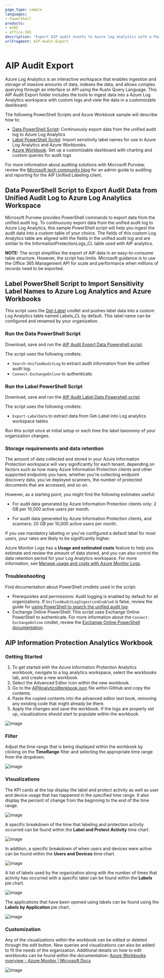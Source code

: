 ```yaml
---
page_type: sample
languages:
- PowerShell
products:
- m365
- office-365
description: "Export AIP audit events to Azure log analytics with a PowerShell script sample and Azure Workbook sample"
urlFragment: AIP-Audit-Export
---
```


# AIP Audit Export
Azure Log Analytics is an interactive workspace that enables ingestion and storage of massive amounts of data, indexes the data, and allows complex querying through an interface or API using the Kusto Query Language. This AIP Audit Export folder includes the tools to ingest data into a Azure Log Analytics workspace with custom logs and view the data in a customizable dashboard.

The following PowerShell Scripts and Azure Workbook sample will describe how to:
-  [Data PowerShell Script](https://github.com/Azure-Samples/Azure-Information-Protection-Samples/blob/master/AIP-Audit-Export/README.md#powershell-script-to-export-audit-data-from-unified-audit-log-to-azure-log-analytics-workspace): Continuously export data from the unified audit log to Azure Log Analytics
-  [Label PowerShell Script](https://github.com/Azure-Samples/Azure-Information-Protection-Samples/blob/master/AIP-Audit-Export/README.md#label-powershell-script-to-import-sensitivity-label-names-to-azure-log-analytics-and-azure-workbooks): Import sensitivity label names for use in Azure Log Analytics and Azure Workbooks.
-  [Azure Workbook](https://github.com/Azure-Samples/Azure-Information-Protection-Samples/blob/master/AIP-Audit-Export/README.md#aip-information-protection-analytics-workbook): Set up a customizable dashboard with charting and custom queries for audit logs

For more information about auditing solutions with Microsoft Purview, review the [Microsoft tech community blog](https://techcommunity.microsoft.com/t5/security-compliance-and-identity/admin-guide-to-auditing-and-reporting-for-the-aip-unified/ba-p/3610727) for an admin guide to auditing and reporting for the AIP Unified Labeling client.

## Data PowerShell Script to Export Audit Data from Unified Audit Log to Azure Log Analytics Workspace
Microsoft Purview provides PowerShell commands to export data from the unified audit log. To continuously export data from the unified audit log to Azure Log Analytics, this sample PowerShell script will help you ingest the audit data into a custom table of your choice. The fields of this custom Log Analytics table are aligned with the fields in the unified audit log and are similar to the InformationProtectionLogs_CL table used with AIP analytics. 

**NOTE:** The script simplifies the export of AIP data in an easy-to-consume table structure. However, the script has limits. Microsoft guidance is to use the Office 365 Management API for scale and performance when millions of records need to be exported.

## Label PowerShell Script to Import Sensitivity Label Names to Azure Log Analytics and Azure Workbooks
This script uses the [Get-Label](https://learn.microsoft.com/powershell/module/exchange/get-label) cmdlet and pushes label data into a custom Log Analytics table named Labels_CL by default. This label name can be configured and renamed by your organization.

### Run the Data PowerShell Script
Download, save and run the [AIP Audit Export Data Powershell script](https://github.com/Azure-Samples/Azure-Information-Protection-Samples/blob/71a6a805e66c10d8553c48cc92e4688cf50ecf48/AIP-Audit-Export/Export-AIPAuditLogOperations.ps1).

The script uses the following cmdlets:
- `Search-UnifiedAuditLog` to extract audit information from the unified audit log.
- `Connect-ExchangeOnline` to authenticate.

### Run the Label PowerShell Script
Download, save and run the [AIP Audit Label Data Powershell script](https://github.com/Azure-Samples/Azure-Information-Protection-Samples/blob/71a6a805e66c10d8553c48cc92e4688cf50ecf48/AIP-Audit-Export/Export-LabelData.ps1).

The script uses the following cmdlets:
- `Export-LabelData` to extract data from Get-Label into Log analytics workspace tables

Run this script once at initial setup or each time the label taxonomy of your organization changes.

### Storage requirements and data retention
The amount of data collected and stored in your Azure Information Protection workspace will vary significantly for each tenant, depending on factors such as how many Azure Information Protection clients and other supported endpoints you have, whether you're collecting endpoint discovery data, you've deployed scanners, the number of protected documents that are accessed, and so on.

However, as a starting point, you might find the following estimates useful:

- For audit data generated by Azure Information Protection clients only: 2 GB per 10,000 active users per month.

- For audit data generated by Azure Information Protection clients, and scanners: 20 GB per 10,000 active users per month.

If you use mandatory labeling or you've configured a default label for most users, your rates are likely to be significantly higher.

Azure Monitor Logs has a **Usage and estimated costs** feature to help you estimate and review the amount of data stored, and you can also control the data retention period for your Log Analytics workspace. For more information, see [Manage usage and costs with Azure Monitor Logs](https://docs.microsoft.com/azure/azure-monitor/platform/manage-cost-storage).

### Troubleshooting
Find documentation about PowerShell cmdlets used in the script:
- Prerequisites and permissions: Audit logging is enabled by default for all organizations. If `UnifiedAuditLogIngestionEnabled` is false, review the guide for [using PowerShell to search the unified audit log](https://docs.microsoft.com/microsoft-365/compliance/audit-log-search-script?view=o365-worldwide#before-you-run-the-script).
- Exchange Online PowerShell: This script uses Exchange Online PowerShell to authenticate. For more information about the `Connect-ExchangeOnline` cmdlet, review the [Exchange Online PowerShell documentation](https://docs.microsoft.com/powershell/exchange/exchange-online-powershell-v2?view=exchange-ps).


## AIP Information Protection Analytics Workbook

### Getting Started 

1. To get started with the Azure Information Protection Analytics workbook, navigate to a log analytics workspace, select the workbooks tab, and create a new workbook.
2. Select the Advanced Editor icon within the new workbook.  
3. Go to the [AIPAnalyticsWorkbook.json](https://github.com/Azure-Samples/Azure-Information-Protection-Samples/blob/2c32c959bf354c00757dadf74eddabde829edca3/AIP-Audit-Export/AIPAnalyticsWorkbook.json) file within GitHub and copy the contents. 
4. Paste the copied contents into the advanced editor text book, removing any existing code that might already be there.  
5. Apply the changes and save the workbook. If the logs are properly set up, visualizations should start to populate within the workbook. 

![image](https://user-images.githubusercontent.com/25543918/186781810-a91ac5f3-afff-4f0e-965d-7fabf82c40c0.png)

### Filter 

Adjust the time range that is being displayed within the workbook by clicking on the **TimeRange** filter and selecting the appropriate time range from the dropdown.  

![image](https://user-images.githubusercontent.com/25543918/186781864-499e3be4-f6b0-46f2-a07b-2c4eb1daf678.png)

### Visualizations  

The KPI cards at the top display the label and protect activity as well as user and device usage that has happened in the specified time range. It also display the percent of change from the beginning to the end of the time range.

![image](https://user-images.githubusercontent.com/25543918/186781877-3f33ed39-a231-4de0-b477-649106e6d28a.png)

A specific breakdown of the time that labeling and protection activity occurred can be found within the **Label and Protect Activity** time chart.  

![image](https://user-images.githubusercontent.com/25543918/186782443-c38bd52b-d48f-4b03-ac83-2dcfc1bdad25.png)

In addition, a specific breakdown of when users and devices were active can be found within the **Users and Devices** time chart.  

![image](https://user-images.githubusercontent.com/25543918/186781915-f8619fc8-f179-49a3-aa73-b11a895b1b7c.png)

A list of labels used by the organization along with the number of times that activity has occurred with a specific label can be found within the **Labels** pie chart.

![image](https://user-images.githubusercontent.com/25543918/186781932-29c31ab6-e626-45cc-a43e-4fb55aba1055.png)

The applications that have been opened using labels can be found using the **Labels by Application** pie chart.  

![image](https://user-images.githubusercontent.com/25543918/186781947-b7825ea8-0cec-4da0-b3be-bcd9ad9d1eb5.png)

### Customization 

Any of the visualizations within the workbook can be edited or deleted through the edit button. New queries and visualizations can also be added to fit the needs of the organization. Additional details on how to edit workbooks can be found within the documentation: [Azure Workbooks overview - Azure Monitor | Microsoft Docs](https://docs.microsoft.com/en-us/azure/azure-monitor/visualize/workbooks-overview)

![image](https://user-images.githubusercontent.com/25543918/186781963-ce740f29-6740-4af8-89b7-2e767f9ba74a.png)

